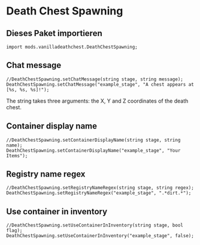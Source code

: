 # Death Chest Spawning

## Dieses Paket importieren

`import mods.vanilladeathchest.DeathChestSpawning;`

## Chat message

```zenscript
//DeathChestSpawning.setChatMessage(string stage, string message);
DeathChestSpawning.setChatMessage("example_stage", "A chest appears at [%s, %s, %s]!");
```

The string takes three arguments: the X, Y and Z coordinates of the death chest.

## Container display name

```zenscript
//DeathChestSpawning.setContainerDisplayName(string stage, string name);
DeathChestSpawning.setContainerDisplayName("example_stage", "Your Items");
```

## Registry name regex

```zenscript
//DeathChestSpawning.setRegistryNameRegex(string stage, string regex);
DeathChestSpawning.setRegistryNameRegex("example_stage", ".*dirt.*");
```

## Use container in inventory

```zenscript
//DeathChestSpawning.setUseContainerInInventory(string stage, bool flag);
DeathChestSpawning.setUseContainerInInventory("example_stage", false);
```